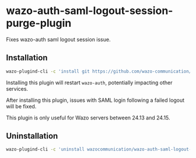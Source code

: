 # wazo-auth-saml-logout-session-purge-plugin

Fixes wazo-auth saml logout session issue.

## Installation

```sh
wazo-plugind-cli -c 'install git https://github.com/wazo-communication/wazo-auth-saml-logout-session-purge-plugin.git'
```

Installing this plugin will restart `wazo-auth`, potentially impacting other services.

After installing this plugin, issues with SAML login following a failed logout will be fixed.

This plugin is only useful for Wazo servers between 24.13 and 24.15.

## Uninstallation

```sh
wazo-plugind-cli -c 'uninstall wazocommunication/wazo-auth-saml-logout-session-purge'
```

